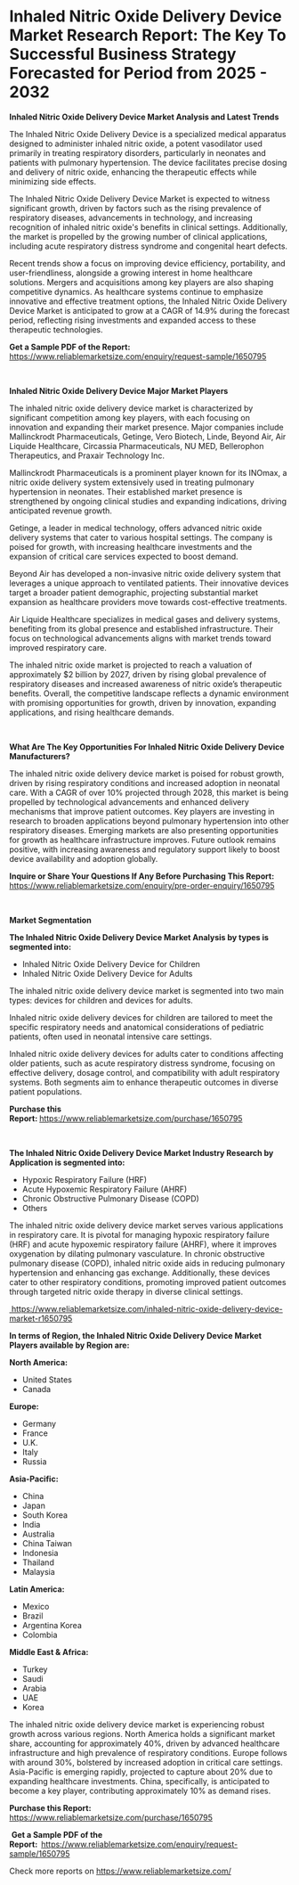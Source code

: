 <p><h1>Inhaled Nitric Oxide Delivery Device Market Research Report: The Key To Successful Business Strategy Forecasted for Period from 2025 - 2032</h1></p><p><strong>Inhaled Nitric Oxide Delivery Device Market Analysis and Latest Trends</strong></p>
<p><p>The Inhaled Nitric Oxide Delivery Device is a specialized medical apparatus designed to administer inhaled nitric oxide, a potent vasodilator used primarily in treating respiratory disorders, particularly in neonates and patients with pulmonary hypertension. The device facilitates precise dosing and delivery of nitric oxide, enhancing the therapeutic effects while minimizing side effects.</p><p>The Inhaled Nitric Oxide Delivery Device Market is expected to witness significant growth, driven by factors such as the rising prevalence of respiratory diseases, advancements in technology, and increasing recognition of inhaled nitric oxide's benefits in clinical settings. Additionally, the market is propelled by the growing number of clinical applications, including acute respiratory distress syndrome and congenital heart defects.</p><p>Recent trends show a focus on improving device efficiency, portability, and user-friendliness, alongside a growing interest in home healthcare solutions. Mergers and acquisitions among key players are also shaping competitive dynamics. As healthcare systems continue to emphasize innovative and effective treatment options, the Inhaled Nitric Oxide Delivery Device Market is anticipated to grow at a CAGR of 14.9% during the forecast period, reflecting rising investments and expanded access to these therapeutic technologies.</p></p>
<p><strong>Get a Sample PDF of the Report:&nbsp;</strong> <a href="https://www.reliablemarketsize.com/enquiry/request-sample/1650795?utm_campaign=3069&utm_medium=2&utm_source=Github&utm_content=ia&utm_term=23032025&utm_id=inhaled-nitric-oxide-delivery-device">https://www.reliablemarketsize.com/enquiry/request-sample/1650795</a></p>
<p>&nbsp;</p>
<p><strong>Inhaled Nitric Oxide Delivery Device Major Market Players</strong></p>
<p><p>The inhaled nitric oxide delivery device market is characterized by significant competition among key players, with each focusing on innovation and expanding their market presence. Major companies include Mallinckrodt Pharmaceuticals, Getinge, Vero Biotech, Linde, Beyond Air, Air Liquide Healthcare, Circassia Pharmaceuticals, NU MED, Bellerophon Therapeutics, and Praxair Technology Inc.</p><p>Mallinckrodt Pharmaceuticals is a prominent player known for its INOmax, a nitric oxide delivery system extensively used in treating pulmonary hypertension in neonates. Their established market presence is strengthened by ongoing clinical studies and expanding indications, driving anticipated revenue growth.</p><p>Getinge, a leader in medical technology, offers advanced nitric oxide delivery systems that cater to various hospital settings. The company is poised for growth, with increasing healthcare investments and the expansion of critical care services expected to boost demand.</p><p>Beyond Air has developed a non-invasive nitric oxide delivery system that leverages a unique approach to ventilated patients. Their innovative devices target a broader patient demographic, projecting substantial market expansion as healthcare providers move towards cost-effective treatments.</p><p>Air Liquide Healthcare specializes in medical gases and delivery systems, benefiting from its global presence and established infrastructure. Their focus on technological advancements aligns with market trends toward improved respiratory care.</p><p>The inhaled nitric oxide market is projected to reach a valuation of approximately $2 billion by 2027, driven by rising global prevalence of respiratory diseases and increased awareness of nitric oxide’s therapeutic benefits. Overall, the competitive landscape reflects a dynamic environment with promising opportunities for growth, driven by innovation, expanding applications, and rising healthcare demands.</p></p>
<p>&nbsp;</p>
<p><strong>What Are The Key Opportunities For Inhaled Nitric Oxide Delivery Device Manufacturers?</strong></p>
<p><p>The inhaled nitric oxide delivery device market is poised for robust growth, driven by rising respiratory conditions and increased adoption in neonatal care. With a CAGR of over 10% projected through 2028, this market is being propelled by technological advancements and enhanced delivery mechanisms that improve patient outcomes. Key players are investing in research to broaden applications beyond pulmonary hypertension into other respiratory diseases. Emerging markets are also presenting opportunities for growth as healthcare infrastructure improves. Future outlook remains positive, with increasing awareness and regulatory support likely to boost device availability and adoption globally.</p></p>
<p><strong>Inquire or Share Your Questions If Any Before Purchasing This Report:</strong> <a href="https://www.reliablemarketsize.com/enquiry/pre-order-enquiry/1650795?utm_campaign=3069&utm_medium=2&utm_source=Github&utm_content=ia&utm_term=23032025&utm_id=inhaled-nitric-oxide-delivery-device">https://www.reliablemarketsize.com/enquiry/pre-order-enquiry/1650795</a></p>
<p>&nbsp;</p>
<p><strong>Market Segmentation</strong></p>
<p><strong>The Inhaled Nitric Oxide Delivery Device Market Analysis by types is segmented into:</strong></p>
<p><ul><li>Inhaled Nitric Oxide Delivery Device for Children</li><li>Inhaled Nitric Oxide Delivery Device for Adults</li></ul></p>
<p><p>The inhaled nitric oxide delivery device market is segmented into two main types: devices for children and devices for adults. </p><p>Inhaled nitric oxide delivery devices for children are tailored to meet the specific respiratory needs and anatomical considerations of pediatric patients, often used in neonatal intensive care settings. </p><p>Inhaled nitric oxide delivery devices for adults cater to conditions affecting older patients, such as acute respiratory distress syndrome, focusing on effective delivery, dosage control, and compatibility with adult respiratory systems. Both segments aim to enhance therapeutic outcomes in diverse patient populations.</p></p>
<p><strong>Purchase this Report:&nbsp;</strong><a href="https://www.reliablemarketsize.com/purchase/1650795?utm_campaign=3069&utm_medium=2&utm_source=Github&utm_content=ia&utm_term=23032025&utm_id=inhaled-nitric-oxide-delivery-device">https://www.reliablemarketsize.com/purchase/1650795</a></p>
<p>&nbsp;</p>
<p><strong>The Inhaled Nitric Oxide Delivery Device Market Industry Research by Application is segmented into:</strong></p>
<p><ul><li>Hypoxic Respiratory Failure (HRF)</li><li>Acute Hypoxemic Respiratory Failure (AHRF)</li><li>Chronic Obstructive Pulmonary Disease (COPD)</li><li>Others</li></ul></p>
<p><p>The inhaled nitric oxide delivery device market serves various applications in respiratory care. It is pivotal for managing hypoxic respiratory failure (HRF) and acute hypoxemic respiratory failure (AHRF), where it improves oxygenation by dilating pulmonary vasculature. In chronic obstructive pulmonary disease (COPD), inhaled nitric oxide aids in reducing pulmonary hypertension and enhancing gas exchange. Additionally, these devices cater to other respiratory conditions, promoting improved patient outcomes through targeted nitric oxide therapy in diverse clinical settings.</p></p>
<p><a href="https://www.reliablemarketsize.com/inhaled-nitric-oxide-delivery-device-market-r1650795?utm_campaign=3069&utm_medium=2&utm_source=Github&utm_content=ia&utm_term=23032025&utm_id=inhaled-nitric-oxide-delivery-device">&nbsp;https://www.reliablemarketsize.com/inhaled-nitric-oxide-delivery-device-market-r1650795</a></p>
<p><strong>In terms of Region, the Inhaled Nitric Oxide Delivery Device Market Players available by Region are:</strong></p>
<p>
    <p> <strong> North America: </strong>
        <ul>
            <li>United States</li>
            <li>Canada</li>
        </ul>
        </p> 
    <p> <strong> Europe: </strong>
        <ul>
            <li>Germany</li>
            <li>France</li>
            <li>U.K.</li>
            <li>Italy</li>
            <li>Russia</li>
        </ul>
        </p> 
    <p> <strong> Asia-Pacific: </strong>
        <ul>
            <li>China</li>
            <li>Japan</li>
            <li>South Korea</li>
            <li>India</li>
            <li>Australia</li>
            <li>China Taiwan</li>
            <li>Indonesia</li>
            <li>Thailand</li>
            <li>Malaysia</li>
        </ul>
        </p> 
    <p> <strong> Latin America: </strong>
        <ul>
            <li>Mexico</li>
            <li>Brazil</li>
            <li>Argentina Korea</li>
            <li>Colombia</li>
        </ul>
        </p> 
    <p> <strong> Middle East & Africa: </strong>
        <ul>
            <li>Turkey</li>
            <li>Saudi</li>
            <li>Arabia</li>
            <li>UAE</li>
            <li>Korea</li>
        </ul>
    </p>
    </p>
<p><p>The inhaled nitric oxide delivery device market is experiencing robust growth across various regions. North America holds a significant market share, accounting for approximately 40%, driven by advanced healthcare infrastructure and high prevalence of respiratory conditions. Europe follows with around 30%, bolstered by increased adoption in critical care settings. Asia-Pacific is emerging rapidly, projected to capture about 20% due to expanding healthcare investments. China, specifically, is anticipated to become a key player, contributing approximately 10% as demand rises.</p></p>
<p><strong>Purchase this Report: </strong><a href="https://www.reliablemarketsize.com/purchase/1650795?utm_campaign=3069&utm_medium=2&utm_source=Github&utm_content=ia&utm_term=23032025&utm_id=inhaled-nitric-oxide-delivery-device">https://www.reliablemarketsize.com/purchase/1650795</a></p>
<p>&nbsp;<strong>Get a Sample PDF of the Report:&nbsp;&nbsp;</strong><a href="https://www.reliablemarketsize.com/enquiry/request-sample/1650795?utm_campaign=3069&utm_medium=2&utm_source=Github&utm_content=ia&utm_term=23032025&utm_id=inhaled-nitric-oxide-delivery-device">https://www.reliablemarketsize.com/enquiry/request-sample/1650795</a></p>
<p><strong></strong></p>
<p>Check more reports on <a href="https://www.reliablemarketsize.com/?utm_campaign=3069&utm_medium=2&utm_source=Github&utm_content=ia&utm_term=23032025&utm_id=inhaled-nitric-oxide-delivery-device">https://www.reliablemarketsize.com/</a></p>